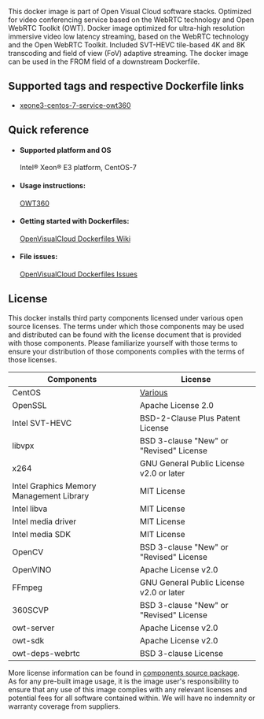 This docker image is part of Open Visual Cloud software stacks. Optimized for video conferencing service based on the WebRTC technology and Open WebRTC Toolkit (OWT). Docker image optimized for ultra-high resolution immersive video low latency streaming, based on the WebRTC technology and the Open WebRTC Toolkit. Included SVT-HEVC tile-based 4K and 8K transcoding and field of view (FoV) adaptive streaming. The docker image can be used in the FROM field of a downstream Dockerfile. 

## Supported tags and respective Dockerfile links
 - [xeone3-centos-7-service-owt360](https://github.com/OpenVisualCloud/Dockerfiles/blob/v22.3/XeonE3/centos-7/service/owt360/Dockerfile)

## Quick reference
- #### Supported platform and OS
  Intel&reg; Xeon&reg; E3 platform, CentOS-7

- #### Usage instructions:
  [OWT360](https://github.com/OpenVisualCloud/Dockerfiles/blob/master/doc/owt360.md)	


- #### Getting started with Dockerfiles:
  [OpenVisualCloud Dockerfiles Wiki](https://github.com/OpenVisualCloud/Dockerfiles/wiki)

- #### File issues:
  [OpenVisualCloud Dockerfiles Issues](https://github.com/OpenVisualCloud/Dockerfiles/issues)


## License
This docker installs third party components licensed under various open source licenses.  The terms under which those components may be used and distributed can be found with the license document that is provided with those components.  Please familiarize yourself with those terms to ensure your distribution of those components complies with the terms of those licenses.


| Components | License |
| ----- | ----- |
|CentOS| [Various](https://hub.docker.com/_/centos) |
|OpenSSL|Apache License 2.0|
|Intel SVT-HEVC|BSD-2-Clause Plus Patent License|
|libvpx|BSD 3-clause "New" or "Revised" License|
|x264|GNU General Public License v2.0 or later|
|Intel Graphics Memory Management Library| MIT License|
|Intel libva| MIT License
|Intel media driver | MIT License|
|Intel media SDK|MIT License|
|OpenCV|BSD 3-clause "New" or "Revised" License|
|OpenVINO|Apache License v2.0|
|FFmpeg|GNU General Public License v2.0 or later|
|360SCVP|BSD 3-clause "New" or "Revised" License|
|owt-server|Apache License v2.0|
|owt-sdk|Apache License v2.0|
|owt-deps-webrtc|BSD 3-clause License|


More license information can be found in [components source package](https://github.com/OpenVisualCloud/Dockerfiles-Resources).   
As for any pre-built image usage, it is the image user's responsibility to ensure that any use of this image complies with any relevant licenses and potential fees for all software contained within. We will have no indemnity or warranty coverage from suppliers.
